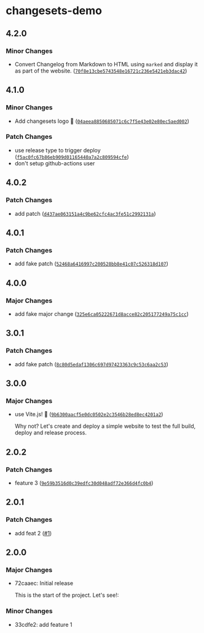 # changesets-demo

## 4.2.0

### Minor Changes

- Convert Changelog from Markdown to HTML using `marked` and display it as part of the website. ([`70f8e13cbe5743548e16721c236e5421eb3dac42`](https://github.com/sitek94/changesets-demo/commit/70f8e13cbe5743548e16721c236e5421eb3dac42))

## 4.1.0

### Minor Changes

- Add changesets logo 🦋
  ([`04aeea8850685071c6c7f5e43e02e80ec5aed002`](https://github.com/sitek94/changesets-demo/commit/04aeea8850685071c6c7f5e43e02e80ec5aed002))

### Patch Changes

- use release type to trigger deploy
  ([`f5ac0fc67b86eb909d01165440a7a2c809594cfe`](https://github.com/sitek94/changesets-demo/commit/f5ac0fc67b86eb909d01165440a7a2c809594cfe))
- don't setup github-actions user

## 4.0.2

### Patch Changes

- add patch
  ([`d437ae063151a4c9be62cfc4ac3fe51c2992131a`](https://github.com/sitek94/changesets-demo/commit/d437ae063151a4c9be62cfc4ac3fe51c2992131a))

## 4.0.1

### Patch Changes

- add fake patch
  ([`52468a6416997c200528bb8e41c07c526318d107`](https://github.com/sitek94/changesets-demo/commit/52468a6416997c200528bb8e41c07c526318d107))

## 4.0.0

### Major Changes

- add fake major change
  ([`325e6ca05222671d8acce82c205177249a75c1cc`](https://github.com/sitek94/changesets-demo/commit/325e6ca05222671d8acce82c205177249a75c1cc))

## 3.0.1

### Patch Changes

- add fake patch
  ([`8c80d5edaf1306c697d97423363c9c53c6aa2c53`](https://github.com/sitek94/changesets-demo/commit/8c80d5edaf1306c697d97423363c9c53c6aa2c53))

## 3.0.0

### Major Changes

- use Vite.js! 🚀
  ([`9b6300aacf5e0dc0502e2c3546b28ed8ec4201a2`](https://github.com/sitek94/changesets-demo/commit/9b6300aacf5e0dc0502e2c3546b28ed8ec4201a2))

  Why not? Let's create and deploy a simple website to test the full build, deploy and release process.

## 2.0.2

### Patch Changes

- feature 3
  ([`9e59b3516d0c39edfc30d048adf72e366d4fc0b4`](https://github.com/sitek94/changesets-demo/commit/9e59b3516d0c39edfc30d048adf72e366d4fc0b4))

## 2.0.1

### Patch Changes

- add feat 2 ([#1](https://github.com/sitek94/changesets-demo/pull/1))

## 2.0.0

### Major Changes

- 72caaec: Initial release

  This is the start of the project. Let's see!:

### Minor Changes

- 33cdfe2: add feature 1
